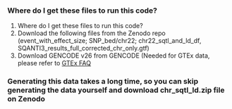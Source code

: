 ### Where do I get these files to run this code? 
1. Where do I get these files to run this code? 
2. Download the following files from the Zenodo repo (event_with_effect_size; SNP_bed/chr22; chr22_sqtl_and_ld_df, SQANTI3_results_full_corrected_chr_only.gtf)
3. Download GENCODE v26 from GENCODE (Needed for GTEx data, please refer to [GTEx FAQ](https://www.gtexportal.org/home/faq#geneModel)

### Generating this data takes a long time, so you can skip generating the data yourself and download chr_sqtl_ld.zip file on Zenodo

